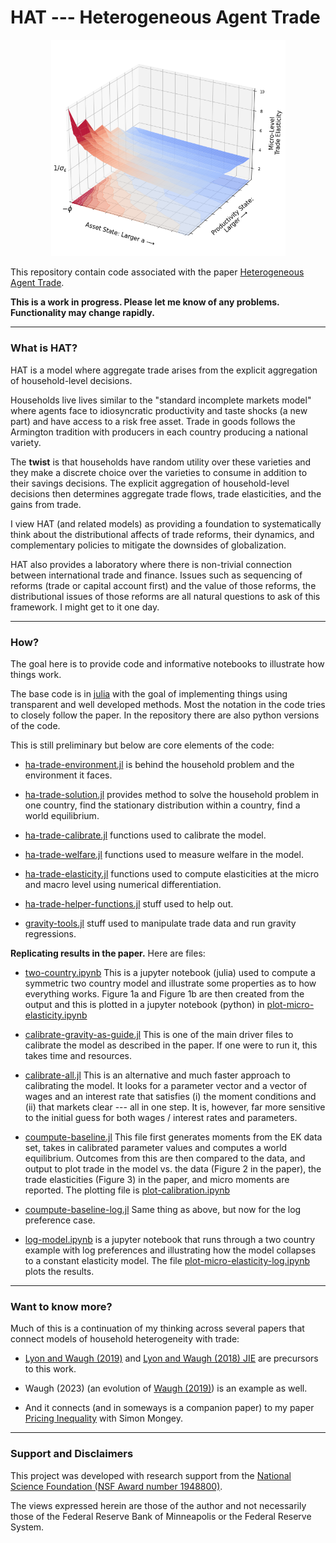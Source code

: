 # HAT --- Heterogeneous Agent Trade

<p float="left" align="middle">
  <img src="./notes/figures/micro-elasticity.png" width="375" /> 
</p>

This repository contain code associated with the paper [Heterogeneous Agent Trade](./notes/heterogeneous-agent-trade.pdf).

**This is a work in progress. Please let me know of any problems. Functionality may change rapidly.**

---

### What is HAT?

HAT is a model where aggregate trade arises from the explicit aggregation of household-level decisions.

Households live lives similar to the "standard incomplete markets model" where agents face to idiosyncratic productivity and taste shocks (a new part) and have access to a risk free asset. Trade in goods follows the Armington tradition  with producers in each country producing a national variety.

The **twist** is that households have random utility over these varieties and they make a discrete choice over the varieties to consume in addition to their savings decisions. The explicit aggregation of household-level decisions then determines aggregate trade flows, trade elasticities, and the gains from trade.

I view HAT (and related models) as providing a foundation to systematically think about the distributional affects of trade reforms, their dynamics, and complementary policies to mitigate the downsides of globalization.  

HAT also provides a laboratory where there is non-trivial connection between international trade and finance. Issues such as sequencing of reforms (trade or capital account first) and the value of those reforms, the distributional issues of those reforms are all natural questions to ask of this framework. I might get to it one day.

---

### How?

The goal here is to provide code and informative notebooks to illustrate how things work. 

The base code is in [julia](https://github.com/JuliaLang) with the goal of implementing things using transparent and well developed methods. Most the notation in the code tries to closely follow the paper. In the repository there are also python versions of the code.

This is still preliminary but below are core elements of the code:

- [ha-trade-environment.jl](./code/julia/ha-trade-environment.jl) is behind the household problem and the environment it faces. 

- [ha-trade-solution.jl](./code/julia/ha-trade-solution.jl) provides method to solve the household problem in one country, find the stationary distribution within a country, find a world equilibrium.

- [ha-trade-calibrate.jl](./code/julia/ha-trade-calibrate.jl) functions used to calibrate the model.

- [ha-trade-welfare.jl](./code/julia/ha-trade-calibrate.jl) functions used to measure welfare in the model.

- [ha-trade-elasticity.jl](./code/julia/ha-trade-calibrate.jl) functions used to compute elasticities at the micro and macro level using numerical differentiation. 

- [ha-trade-helper-functions.jl](./code/julia/ha-trade-calibrate.jl) stuff used to help out. 

- [gravity-tools.jl](./code/julia/ha-trade-calibrate.jl) stuff used to manipulate trade data and run gravity regressions.


**Replicating results in the paper.**  Here are files:

- [two-country.ipynb](./notebooks/two-country.ipynb) This is a jupyter notebook (julia) used to compute a symmetric two country model and illustrate some properties as to how everything works. Figure 1a and Figure 1b are then created from the output and this is plotted in a jupyter notebook (python) in [plot-micro-elasticity.ipynb](./notebooks/plot-micro-elasticity.ipynb)

- [calibrate-gravity-as-guide.jl](./code/julia/calibrate-gravity-as-guide.jl) This is one of the main driver files to calibrate the model as described in the paper. If one were to run it, this takes time and resources. 

- [calibrate-all.jl](./code/julia/calibration-all.jl) This is an alternative and much faster approach to calibrating the model. It looks for a parameter vector and a vector of wages and an interest rate that satisfies (i) the moment conditions and (ii) that markets clear --- all in one step. It is, however, far more sensitive to the initial guess for both wages / interest rates and parameters.

- [coumpute-baseline.jl](./code/julia/compute-baseline.jl) This file first generates moments from the EK data set, takes in calibrated parameter values and computes a world equilibrium. Outcomes from this are then compared to the data, and output to plot trade in the model vs. the data (Figure 2 in the paper), the trade elasticities (Figure 3) in the paper, and micro moments are reported. The plotting file is [plot-calibration.ipynb](./notebooks/plot-calibration.ipynb)

- [coumpute-baseline-log.jl](./code/julia/compute-baseline-log.jl) Same thing as above, but now for the log preference case.

- [log-model.ipynb](./notebooks/log-model.ipynb) is a jupyter notebook that runs through a two country example with log preferences and illustrating how the model collapses to a constant elasticity model. The file [plot-micro-elasticity-log.ipynb](./notebooks/plot-micro-elasticity-log.ipynb) plots the results.

---

### Want to know more?

Much of this is a continuation of my thinking across several papers that connect models of household heterogeneity with trade:

- [Lyon and Waugh (2019)](https://www.waugheconomics.com/uploads/2/2/5/6/22563786/lw_quant_losses.pdf) and [Lyon and Waugh (2018) JIE](https://www.waugheconomics.com/uploads/2/2/5/6/22563786/lw_tax.pdf) are precursors to this work.

- Waugh (2023) (an evolution of [Waugh (2019)](https://www.waugheconomics.com/uploads/2/2/5/6/22563786/waugh_consumption.pdf)) is an example as well.

- And it connects (and in someways is a companion paper) to my paper [Pricing Inequality](http://www.simonmongey.com/uploads/6/5/6/6/65665741/mw_2022_11_16_minneapolis_fed_online.pdf) with Simon Mongey. 

---

### Support and Disclaimers

This project was developed with research support from the [National Science Foundation (NSF Award number 1948800)](https://www.nsf.gov/awardsearch/showAward?AWD_ID=1948800&HistoricalAwards=false). 


The views expressed herein are those of the author and not necessarily those of the Federal Reserve Bank of Minneapolis or the Federal Reserve System. 